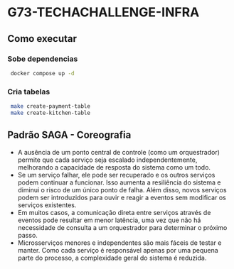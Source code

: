 # G73-TECHACHALLENGE-INFRA

## Como executar

### Sobe dependencias
``` bash
 docker compose up -d
```

### Cria tabelas
``` bash
 make create-payment-table
 make create-kitchen-table
```

## Padrão SAGA - Coreografia

- A ausência de um ponto central de controle (como um orquestrador) permite que cada serviço seja escalado independentemente, melhorando a capacidade de resposta do sistema como um todo.
- Se um serviço falhar, ele pode ser recuperado e os outros serviços podem continuar a funcionar. Isso aumenta a resiliência do sistema e diminui o risco de um único ponto de falha. Além disso, novos serviços podem ser introduzidos para ouvir e reagir a eventos sem modificar os serviços existentes.
- Em muitos casos, a comunicação direta entre serviços através de eventos pode resultar em menor latência, uma vez que não há necessidade de consulta a um orquestrador para determinar o próximo passo.
- Microsserviços menores e independentes são mais fáceis de testar e manter. Como cada serviço é responsável apenas por uma pequena parte do processo, a complexidade geral do sistema é reduzida.
